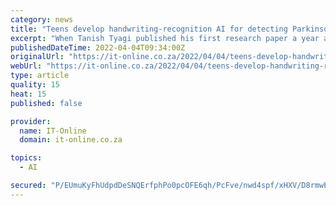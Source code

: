 ```yaml
---
category: news
title: "Teens develop handwriting-recognition AI for detecting Parkinson’s disease"
excerpt: "When Tanish Tyagi published his first research paper a year ago on deep learning to detect dementia, it started a family-driven pursuit. Great-grandparents in his family had suffered from Parkinson’s,"
publishedDateTime: 2022-04-04T09:34:00Z
originalUrl: "https://it-online.co.za/2022/04/04/teens-develop-handwriting-recognition-ai-for-detecting-parkinsons-disease/"
webUrl: "https://it-online.co.za/2022/04/04/teens-develop-handwriting-recognition-ai-for-detecting-parkinsons-disease/"
type: article
quality: 15
heat: 15
published: false

provider:
  name: IT-Online
  domain: it-online.co.za

topics:
  - AI

secured: "P/EUmuKyFhUdpdDeSNQErfphPo0pcOFE6qh/PcFve/nwd4spf/xHXV/D8rmwEZS83WgkB6pNYzZ0l+f7+F1bJOrdNCNZk6tteJxKDff7s6xDdQWqUPY4mPVM9d59YTIcRjnEuBlCEiMW+RDoobRDdsjN8ewfGm0WweyBL7AgQotB+LSgMZyZGQYg5Ueg4ogTcJwfm5ChswNRqdcPnRacxf3m/PhKgYB/9IPn5SUSp3kE2Rq+syc9S+uBZnx8cbyMNmmizMhppTBFtY2/Eb8afv5Y33hYCmkQcebSUYnmfKT3PPmB3Wx+xxHolUcnswNdlqccWqWveFHVCnWyquQCWJQ5wFcuF16qAus2UmwcuS4=;+Zip2vJGGKj/vjXPeN+pyQ=="
---
```


